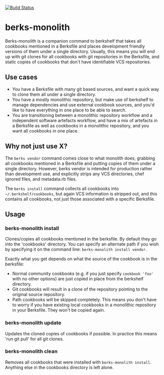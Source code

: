 [![Build Status](https://travis-ci.org/mivok/berks-monolith.svg?branch=master)](https://travis-ci.org/mivok/berks-monolith)

# berks-monolith

Berks-monolith is a companion command to berkshelf that takes all cookbooks
mentioned in a Berksfile and places development friendly versions of them
under a single directory. Usually, this means you will end up with git clones
for all cookbooks with git repositories in the Berksfile, and static copies of
cookbooks that don't have identifiable VCS repositories.

## Use cases

* You have a Berksfile with many git based sources, and want a quick way to
  clone them all under a single directory.
* You have a mostly monolithic repository, but make use of berkshelf to manage
  dependencies and use external cookbook sources, and you'd like to have
  everything in one place to be able to search.
* You are transitioning between a monolithic repository workflow and a
  independent software artefacts workflow, and have a mix of artefacts in a
  Berksfile as well as cookbooks in a monolithic repository, and you want all
  cookbooks in one place.

## Why not just use X?

The `berks vendor` command comes close to what monolith does, grabbing all
cookbooks mentioned in a Berksfile and putting copies of them under a single
directory. However, berks vendor is intended for production rather than
development use, and explicitly strips any VCS directories, chef ignored
files, and metadata.rb files.

The `berks install` command collects all cookbooks into
`~/.berkshelf/cookbooks`, but again VCS information is stripped out, and this
contains all cookbooks, not just those associated with a specific Berksfile.

## Usage

### berks-monolith install

Clones/copies all cookbooks mentioned in the berksfile. By default they go
into the 'cookbooks' directory. You can specify an alternate path if you wish
by specifying it on the command line: `berks-monolith install vendor`.

Exactly what you get depends on what the source of the cookbook is in the
berksfile:

* Normal community cookbooks (e.g. if you just specify `cookbook 'foo'` with
  no other options) are just copied in place from the berkshelf directory.
* Git cookbooks will result in a clone of the repository pointing to the
  original source repository.
* Path cookbooks will be skipped completely. This means you don't have to
  worry if you have existing local cookbooks in a monolithic repository in
  your Berksfile. They won't be copied again.

### berks-monolith update

Updates the cloned copies of cookbooks if possible. In practice this means
'run git pull' for all git clones.

### berks-monolith clean

Removes all cookbooks that were installed with `berks-monolith install`.
Anything else in the cookbooks directory is left alone.
